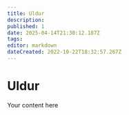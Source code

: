 ```yaml
---
title: Uldur
description: 
published: 1
date: 2025-04-14T21:30:12.187Z
tags: 
editor: markdown
dateCreated: 2022-10-22T18:32:57.267Z
---
```


# Uldur
Your content here
